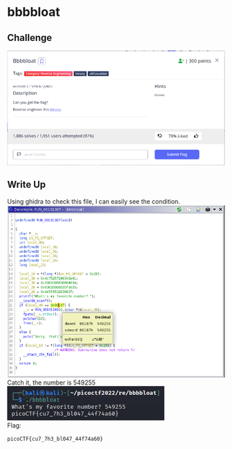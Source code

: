 # bbbbloat

## Challenge
![alt text](https://github.com/TwentySick/CTF/blob/85fcb0b8ea4ad05ad0f8b9b864cf3133788b9567/PicoCTF/picoctf2022/reverse_engineering/bbbbloat/images/challenge.png)

## Write Up
Using ghidra to check this file, I can easily see the condition.\
![alt text](https://github.com/TwentySick/CTF/blob/85fcb0b8ea4ad05ad0f8b9b864cf3133788b9567/PicoCTF/picoctf2022/reverse_engineering/bbbbloat/images/ghidra.png)\
Catch it, the number is 549255\
![alt text](https://github.com/TwentySick/CTF/blob/85fcb0b8ea4ad05ad0f8b9b864cf3133788b9567/PicoCTF/picoctf2022/reverse_engineering/bbbbloat/images/output.png)\
Flag:
```
picoCTF{cu7_7h3_bl047_44f74a60}
```
